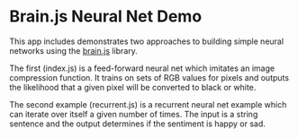 # Brain.js Neural Net Demo

This app includes demonstrates two approaches to building simple neural networks using the [brain.js](https://brain.js.org/#/) library.

The first (index.js) is a feed-forward neural net which imitates an image compression function. It trains on sets of RGB values for pixels and outputs the likelihood that a given pixel will be converted to black or white.

The second example (recurrent.js) is a recurrent neural net example which can iterate over itself a given number of times. The input is a string sentence and the output determines if the sentiment is happy or sad.